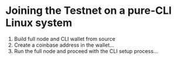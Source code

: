 # Joining the Testnet on a pure-CLI Linux system


1. Build full node and CLI wallet from source
2. Create a coinbase address in the wallet...
3. Run the full node and proceed with the CLI setup process...
